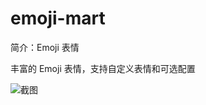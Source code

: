 # emoji-mart

简介：Emoji 表情

丰富的 Emoji 表情，支持自定义表情和可选配置

![截图](https://img.alicdn.com/tfs/TB1FEPRETtYBeNjy1XdXXXXyVXa-2864-910.png)
